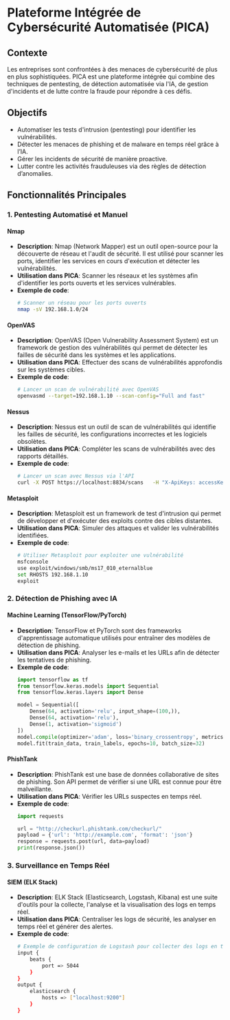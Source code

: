 # Plateforme Intégrée de Cybersécurité Automatisée (PICA)

## Contexte
Les entreprises sont confrontées à des menaces de cybersécurité de plus en plus sophistiquées. PICA est une plateforme intégrée qui combine des techniques de pentesting, de détection automatisée via l'IA, de gestion d'incidents et de lutte contre la fraude pour répondre à ces défis.

## Objectifs
- Automatiser les tests d'intrusion (pentesting) pour identifier les vulnérabilités.
- Détecter les menaces de phishing et de malware en temps réel grâce à l’IA.
- Gérer les incidents de sécurité de manière proactive.
- Lutter contre les activités frauduleuses via des règles de détection d’anomalies.

## Fonctionnalités Principales

### 1. Pentesting Automatisé et Manuel

#### **Nmap**
- **Description**: Nmap (Network Mapper) est un outil open-source pour la découverte de réseau et l'audit de sécurité. Il est utilisé pour scanner les ports, identifier les services en cours d'exécution et détecter les vulnérabilités.
- **Utilisation dans PICA**: Scanner les réseaux et les systèmes afin d'identifier les ports ouverts et les services vulnérables.
- **Exemple de code**:
  ```bash
  # Scanner un réseau pour les ports ouverts
  nmap -sV 192.168.1.0/24
  ```

#### **OpenVAS**
- **Description**: OpenVAS (Open Vulnerability Assessment System) est un framework de gestion des vulnérabilités qui permet de détecter les failles de sécurité dans les systèmes et les applications.
- **Utilisation dans PICA**: Effectuer des scans de vulnérabilités approfondis sur les systèmes cibles.
- **Exemple de code**:
  ```bash
  # Lancer un scan de vulnérabilité avec OpenVAS
  openvasmd --target=192.168.1.10 --scan-config="Full and fast"
  ```

#### **Nessus**
- **Description**: Nessus est un outil de scan de vulnérabilités qui identifie les failles de sécurité, les configurations incorrectes et les logiciels obsolètes.
- **Utilisation dans PICA**: Compléter les scans de vulnérabilités avec des rapports détaillés.
- **Exemple de code**:
  ```bash
  # Lancer un scan avec Nessus via l'API
  curl -X POST https://localhost:8834/scans   -H "X-ApiKeys: accessKey=yourAccessKey; secretKey=yourSecretKey"   -d '{"uuid": "yourScanUUID", "settings": {"name": "My Scan", "text_targets": "192.168.1.10"}}'
  ```

#### **Metasploit**
- **Description**: Metasploit est un framework de test d'intrusion qui permet de développer et d'exécuter des exploits contre des cibles distantes.
- **Utilisation dans PICA**: Simuler des attaques et valider les vulnérabilités identifiées.
- **Exemple de code**:
  ```bash
  # Utiliser Metasploit pour exploiter une vulnérabilité
  msfconsole
  use exploit/windows/smb/ms17_010_eternalblue
  set RHOSTS 192.168.1.10
  exploit
  ```

### 2. Détection de Phishing avec IA

#### **Machine Learning (TensorFlow/PyTorch)**
- **Description**: TensorFlow et PyTorch sont des frameworks d'apprentissage automatique utilisés pour entraîner des modèles de détection de phishing.
- **Utilisation dans PICA**: Analyser les e-mails et les URLs afin de détecter les tentatives de phishing.
- **Exemple de code**:
  ```python
  import tensorflow as tf
  from tensorflow.keras.models import Sequential
  from tensorflow.keras.layers import Dense

  model = Sequential([
      Dense(64, activation='relu', input_shape=(100,)),
      Dense(64, activation='relu'),
      Dense(1, activation='sigmoid')
  ])
  model.compile(optimizer='adam', loss='binary_crossentropy', metrics=['accuracy'])
  model.fit(train_data, train_labels, epochs=10, batch_size=32)
  ```

#### **PhishTank**
- **Description**: PhishTank est une base de données collaborative de sites de phishing. Son API permet de vérifier si une URL est connue pour être malveillante.
- **Utilisation dans PICA**: Vérifier les URLs suspectes en temps réel.
- **Exemple de code**:
  ```python
  import requests
  
  url = "http://checkurl.phishtank.com/checkurl/"
  payload = {'url': 'http://example.com', 'format': 'json'}
  response = requests.post(url, data=payload)
  print(response.json())
  ```

### 3. Surveillance en Temps Réel

#### **SIEM (ELK Stack)**
- **Description**: ELK Stack (Elasticsearch, Logstash, Kibana) est une suite d'outils pour la collecte, l'analyse et la visualisation des logs en temps réel.
- **Utilisation dans PICA**: Centraliser les logs de sécurité, les analyser en temps réel et générer des alertes.
- **Exemple de code**:
  ```bash
  # Exemple de configuration de Logstash pour collecter des logs en temps réel
  input {
      beats {
          port => 5044
      }
  }
  output {
      elasticsearch {
          hosts => ["localhost:9200"]
      }
  }
  ```


